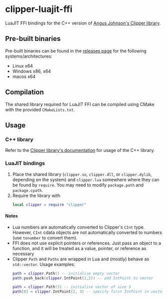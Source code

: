 # clipper-luajit-ffi
LuaJIT FFI bindings for the C++ version of [Angus Johnson's Clipper library](https://sourceforge.net/projects/polyclipping/).

## Pre-built binaries
Pre-built binaries can be found in the [releases page](https://github.com/apicici/clipper-luajit-ffi/releases) for the following systems/architectures:
* Linux x64
* Windows x86, x64
* macos x64

## Compilation
The shared library required for LuaJIT FFI can be compiled using CMake with the provided `CMakeLists.txt`.

## Usage
### C++ library
Refer to the [Clipper library's documentation](http://www.angusj.com/delphi/clipper/documentation/Docs/_Body.htm) for usage of the C++ library.

### LuaJIT bindings
1. Place the shared library (`clipper.so`, `clipper.dll`, or `clipper.dylib`, depending on the system) and `clipper.lua` somewhere where they can be found by ```require```. You may need to modify ```package.path``` and ```package.cpath```.
2. Require the library with
	```lua
	local clipper = require "clipper"
	```
#### Notes
* Lua numbers are automatically converted to Clipper's ```CInt``` type. However, ```CInt``` cdata objects are not automatically converted to numbers (use ```tonumber``` to convert them).
* FFI does not use explicit pointers or references. Just pass an object to a function, and it will be treated as a value, pointer, or reference as necessary
* Clipper ```Path``` and ```Paths``` are wrapped in Lua and (mostly) behave as ```std::vector```. Usage examples:
  ```lua
  path = clipper.Path() -- initialise empty vector
  path.push_back(clipper.IntPoint(1,2)) -- add IntPoint to vector
  
  path = clipper.Path(3) -- initialise vector of size 3
  path[0] = clipper.IntPoint(2, 3) -- specify first IntPoint in vector
  ```
